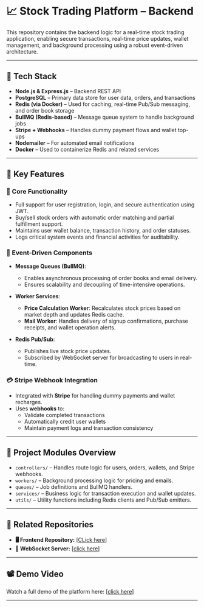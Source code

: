 # 📈 Stock Trading Platform – Backend

This repository contains the backend logic for a real-time stock trading application, enabling secure transactions, real-time price updates, wallet management, and background processing using a robust event-driven architecture.

---

## 🔧 Tech Stack

- **Node.js & Express.js** – Backend REST API
- **PostgreSQL** – Primary data store for user data, orders, and transactions
- **Redis (via Docker)** – Used for caching, real-time Pub/Sub messaging, and order book storage
- **BullMQ (Redis-based)** – Message queue system to handle background jobs
- **Stripe + Webhooks** – Handles dummy payment flows and wallet top-ups
- **Nodemailer** – For automated email notifications
- **Docker** – Used to containerize Redis and related services

---

## 🧠 Key Features

### 🎯 Core Functionality
- Full support for user registration, login, and secure authentication using JWT.
- Buy/sell stock orders with automatic order matching and partial fulfillment support.
- Maintains user wallet balance, transaction history, and order statuses.
- Logs critical system events and financial activities for auditability.

### 🔁 Event-Driven Components

- **Message Queues (BullMQ)**:
  - Enables asynchronous processing of order books and email delivery.
  - Ensures scalability and decoupling of time-intensive operations.

- **Worker Services**:
  - **Price Calculation Worker**: Recalculates stock prices based on market depth and updates Redis cache.
  - **Mail Worker**: Handles delivery of signup confirmations, purchase receipts, and wallet operation alerts.

- **Redis Pub/Sub**:
  - Publishes live stock price updates.
  - Subscribed by WebSocket server for broadcasting to users in real-time.

### 💳 Stripe Webhook Integration
- Integrated with **Stripe** for handling dummy payments and wallet recharges.
- Uses **webhooks** to:
  - Validate completed transactions
  - Automatically credit user wallets
  - Maintain payment logs and transaction consistency

---

## 📁 Project Modules Overview

- `controllers/` – Handles route logic for users, orders, wallets, and Stripe webhooks.
- `workers/` – Background processing logic for pricing and emails.
- `queues/` – Job definitions and BullMQ handlers.
- `services/` – Business logic for transaction execution and wallet updates.
- `utils/` – Utility functions including Redis clients and Pub/Sub emitters.

---

## 🔗 Related Repositories

- **🖥 Frontend Repository:** [[CLick here](https://github.com/Moksh05/stocks-frontend)]
- **🔌 WebSocket Server:** [[click here](https://github.com/Moksh05/stocks-wss)]

---

## 📽️ Demo Video

Watch a full demo of the platform here: [[click here](https://drive.google.com/file/d/10fpMmQsDQGQ1KLfmnIkQbeSUF07oP_R1/view?usp=sharing)]

---
